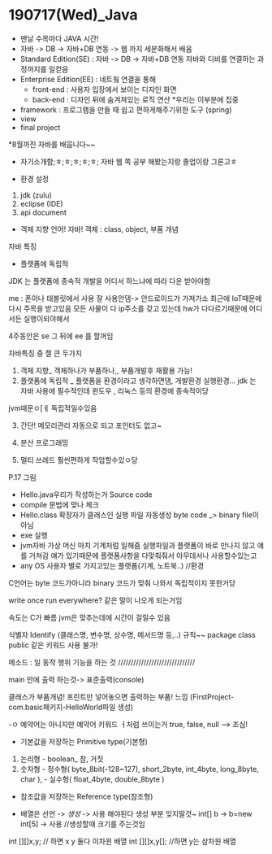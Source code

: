 # 190717(Wed)_Java

- 맨날 수목마다 JAVA 시간!
- 자바 -> DB -> 자바+DB 연동 -> 웹 까지 세분화해서 배움
- Standard Edition(SE) : 자바 -> DB -> 자바+DB 연동
  자바와 디비를 연결하는 과정까지를 일컫음
- Enterprise Edition(EE) :
 네트웤 연결을 통해
  - front-end : 사용자 입장에서 보이는 디자인 화면
  - back-end : 디자인 뒤에 숨겨져있는 로직 연산 *우리는 이부분에 집중
- framework : 프로그램을 만들 때 쉽고 편하게해주기위한 도구 (spring)
- view
- final project

*8월까진 자바를 배웁니다~~

- 자기소개함;ㅎ;ㅎ;ㅎ;ㅎ;ㅎ; 자바 웹 쪽 공부 해봤는지랑 졸업이랑 그론고ㅎ

- 환경 설정
1. jdk (zulu)
2. eclipse (IDE)
3. api document

- 객체 지향 언어! 자바!
객체 : class, object, 부품 개념



자바 특징
- 플랫폼에 독립적

JDK 는 플랫폼에 종속적
개발을 어디서 하느냐에 따라 다운 받아야함

me : 폰이나 태블릿에서 사용 잘 사용안댐-> 안드로이드가 가져가소
최근에 IoT때문에 다시 주목을 받고있음
모든 사물이 다 ip주소를 갖고 있는데 hw가 다다르기때문에 어디서든 실행이되야해서

4주동안은 se 그 뒤에 ee 를 할꺼임


자바특징 중 젤 큰 두가지
1. 객체 지향_ 객체하나가 부품하나,, 부품개발후 재활용 가능!
2. 플랫폼에 독립적 _ 플랫폼을 환경이라고 생각하면댐, 개발환경 실행환경...
jdk 는 자바 사용에 필수적인데 윈도우 , 리눅스 등의 환경에 종속적이당

jvm때문ㅇ[ㅔ 독립적일수있음

3. 간단!
메모리관리 자동으로 되고 포인터도 없고~

4. 분산 프로그래밍

5. 멀티 쓰레드
    훨씬편하게 작업할수있ㅇ당

P.17 그림
- Hello.java우리가 작성하는거 Source code
- compile    문법에 맞나 체크
- Hello.class 확장자가 클래스인 실행 파일 자동생성 byte code _> binary file이 아님
- exe 실행
- jvm자바 가상 머신 마치 기계처럼 일해줌 실행파일과 플랫폼이 바로 만나지 않고 얘를 거쳐감 얘가 있기때문에 플랫폼사항을 다맞춰줘서 아무데서나 사용할수있는고
- any OS 사용자 별로 가지고있는 플랫폼(기계, 노트북..) //환경

C언어는 byte 코드가아니라 binary 코드가 맞춰 나와서 독립적이지 못한거당

write once run everywhere? 같은 말이 나오게 되는거임

속도는 C가 빠름 jvm은 맞추는데에 시간이 걸릴수 있음



식별자 Identify
(클래스명, 변수명, 상수명, 메서드명 등,..)
규칙~~ package class public 같은 키워드 사용 불가!


메소드 : 일 동작 행위 기능을 하는 것
//////////////////////////////

main 안에 출력 하는것-> 표준출력(console)

클래스가 부품개념! 프린트만 넣어놓으면 출력하는 부품! 느낌
(FirstProject-com.basic패키지-HelloWorld파일 생성)

-ㅇ 예약어는 아니지만 예약어 키워드 ㅓ처럼 쓰이는거
          true, false, null --> 조심!

- 기본값을 저장하는 Primitive type(기본형)
 1) 논리형 - boolean_ 참, 거짓
  2) 숫자형 - 정수형( byte_8bit(-128~127), short_2byte, int_4byte, long_8byte, char ),
                  - 실수형( float_4byte, double_8byte )

- 참조값을 저장하는 Reference type(참조형)


- 배열은 선언 -> *생성* -> 사용 해야된다 생성 부분 잊지말것~
int[] b -> b=new int[5] ->  사용   //생성할때 크기를 주는것임

int [][]x,y; // 하면 x y 둘다 이차원 배열
int [][]x,y[]; //하면 y는 삼차원 배열